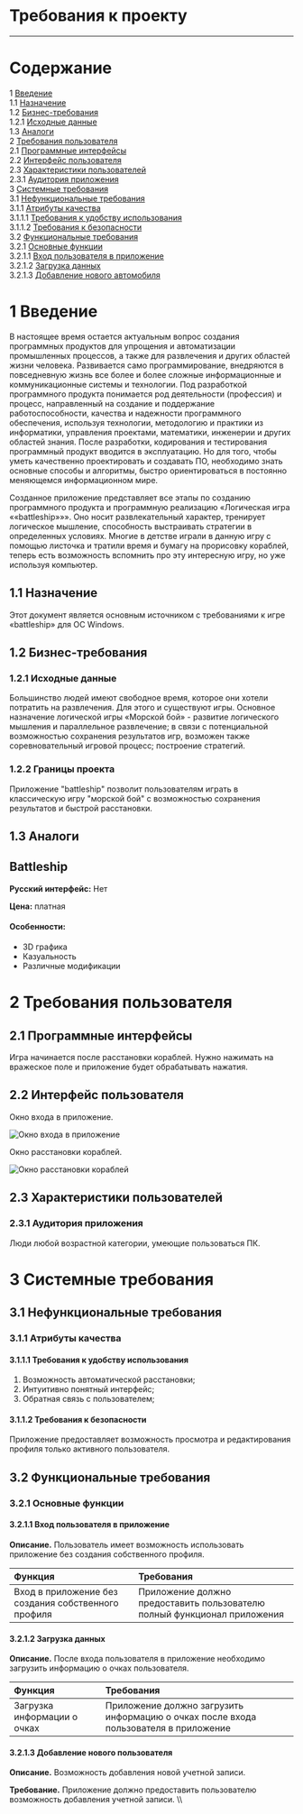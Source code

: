 # Требования к проекту
---

# Содержание
1 [Введение](#intro)  
1.1 [Назначение](#appointment)  
1.2 [Бизнес-требования](#business_requirements)  
1.2.1 [Исходные данные](#initial_data)  
1.3 [Аналоги](#analogues)  
2 [Требования пользователя](#user_requirements)  
2.1 [Программные интерфейсы](#software_interfaces)  
2.2 [Интерфейс пользователя](#user_interface)  
2.3 [Характеристики пользователей](#user_specifications)  
2.3.1 [Аудитория приложения](#application_audience)  
3 [Системные требования](#system_requirements)</br>
3.1 [Нефункциональные требования](#non-functional_requirements) </br>
3.1.1 [Атрибуты качества](#non-functional_requirements) </br>
3.1.1.1 [Требования к удобству использования](#requirements_for_ease_of_use)</br>
3.1.1.2 [Требования к безопасности](#security_requirements)</br>
3.2 [Функциональные требования](#functional_requirements)</br>
3.2.1 [Основные функции](#main_functions)</br>
3.2.1.1 [Вход пользователя в приложение](#user_logon_to_the_application)</br>
3.2.1.2 [Загрузка данных](#download_data)</br>
3.2.1.3 [Добавление нового автомобиля](#add_new_car)</br>


<a name="intro"/>

# 1 Введение
В настоящее время остается актуальным вопрос создания программных продуктов для упрощения и автоматизации промышленных процессов, а также для развлечения и других областей жизни человека. Развивается само программирование, внедряются в повседневную жизнь все более и более сложные информационные и коммуникационные системы и технологии. Под разработкой программного продукта понимается род деятельности (профессия) и процесс, направленный на создание и поддержание работоспособности, качества и надежности программного обеспечения, используя технологии, методологию и практики из информатики, управления проектами, математики, инженерии и других областей знания. После разработки, кодирования и тестирования программный продукт вводится в эксплуатацию. Но для того, чтобы уметь качественно проектировать и создавать ПО, необходимо знать основные способы и алгоритмы, быстро ориентироваться в постоянно меняющемся информационном мире. 

Созданное приложение представляет все этапы по созданию программного продукта и программную реализацию «Логическая игра ««battleship»»». Оно носит развлекательный характер, тренирует логическое мышление, способность выстраивать стратегии в определенных условиях. Многие в детстве играли в данную игру с помощью листочка и тратили время и бумагу на прорисовку кораблей, теперь есть возможность вспомнить про эту интересную игру, но уже используя компьютер.

<a name="appointment"/>

## 1.1 Назначение
Этот документ является основным источником с требованиями к игре «battleship» для ОС Windows. 

<a name="business_requirements"/>

## 1.2 Бизнес-требования


<a name="initial_data"/>

### 1.2.1 Исходные данные
Большинство людей имеют свободное время, которое они хотели потратить на развлечения. Для этого и существуют игры. Основное назначение логической игры «Морской бой» - развитие логического мышления и параллельное развлечение; в связи с потенциальной возможностью сохранения результатов игр, возможен также соревновательный игровой процесс; построение стратегий.

<a name="project_boundary"/>

### 1.2.2 Границы проекта
Приложение "battleship" позволит пользователям играть в классическую игру "морской бой" с возможностью сохранения результатов и быстрой расстановки.

<a name="analogues"/>

## 1.3 Аналоги

<a name="bs_"/>

## Battleship

**Русский интерфейс:**  Нет 

**Цена:** платная

#### Особенности:
   * 3D графика
   * Казуальность 
   * Различные модификации
   
<a name="user_requirements"/>

# 2 Требования пользователя

<a name="software_interfaces"/>

## 2.1 Программные интерфейсы
Игра начинается после расстановки кораблей. Нужно нажимать на вражеское поле и приложение будет обрабатывать нажатия.

<a name="user_interface"/>

## 2.2 Интерфейс пользователя
Окно входа в приложение.

![Окно входа в приложение](../../Images/Mockups/menu.PNG) 

Окно расстановки кораблей.

![Окно расстановки кораблей](../../Images/Mockups/arrangement.PNG ) 

<a name="user_specifications"/>

## 2.3 Характеристики пользователей

<a name="user_classes"/>

### 2.3.1 Аудитория приложения
Люди любой возрастной категории, умеющие пользоваться ПК.

<a name="system_requirements"/>

# 3 Системные требования

<a name="non-functional_requirements"/>

## 3.1 Нефункциональные требования

<a name="quality_attributes"/>

### 3.1.1 Атрибуты качества

<a name="requirements_for_ease_of_use"/>

#### 3.1.1.1 Требования к удобству использования
1. Возможность автоматической расстановки;
2. Интуитивно понятный интерфейс;
3. Обратная связь с пользователем;

<a name="security_requirements"/>

#### 3.1.1.2 Требования к безопасности
Приложение предоставляет возможность просмотра и редактирования профиля только активного пользователя.

<a name="functional_requirements"/>

## 3.2 Функциональные требования

<a name="main_functions"/>

### 3.2.1 Основные функции

<a name="user_logon_to_the_application"/>

#### 3.2.1.1 Вход пользователя в приложение
**Описание.** Пользователь имеет возможность использовать приложение без создания собственного профиля.

| Функция | Требования | 
|:---|:---|
| Вход в приложение без создания собственного профиля | Приложение должно предоставить пользователю полный функционал приложения|

<a name="download_data"/>

#### 3.2.1.2 Загрузка данных
**Описание.** После входа пользователя в приложение необходимо загрузить информацию о очках пользователя.

| Функция | Требования | 
|:---|:---|
| Загрузка информации о очках| Приложение должно загрузить информацию о очках после входа пользователя в приложение |


<a name="add_new_car"/>

#### 3.2.1.3 Добавление нового пользователя
**Описание.** Возможность добавления новой учетной записи.

**Требование.** Приложение должно предоставить пользователю возможность добавления учетной записи. \\\\